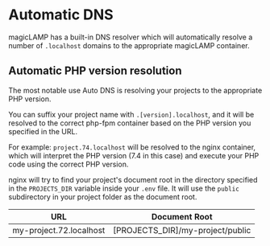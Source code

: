 # Automatic DNS

magicLAMP has a built-in DNS resolver which will automatically resolve a number of
```.localhost``` domains to the appropriate magicLAMP container.

## Automatic PHP version resolution

The most notable use Auto DNS is resolving your projects to the appropriate PHP
version.

You can suffix your project name with ```.[version].localhost```, and it will be resolved
to the correct php-fpm container based on the PHP version you specified in the URL.

For example: ```project.74.localhost``` will be resolved to the nginx container, which
will interpret the PHP version (7.4 in this case) and execute your PHP code using the
correct PHP version.

nginx will try to find your project's document root in the directory specified in the
```PROJECTS_DIR``` variable inside your ```.env``` file. It will use the
```public``` subdirectory in your project folder as the document root.

| URL                     | Document Root                    |
| ----------------------- | -------------------------------- |
| my-project.72.localhost | [PROJECTS_DIR]/my-project/public |
